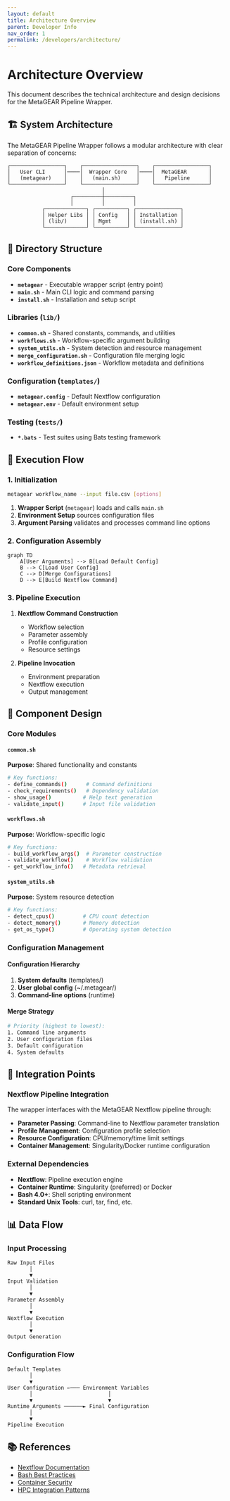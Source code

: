 ```yaml
---
layout: default
title: Architecture Overview
parent: Developer Info
nav_order: 1
permalink: /developers/architecture/
---
```


# Architecture Overview

This document describes the technical architecture and design decisions for the MetaGEAR Pipeline Wrapper.

## 🏗️ System Architecture

The MetaGEAR Pipeline Wrapper follows a modular architecture with clear separation of concerns:

```
┌─────────────────┐    ┌─────────────────┐    ┌─────────────────┐
│   User CLI      │────│  Wrapper Core   │────│  MetaGEAR       │
│   (metagear)    │    │   (main.sh)     │    │   Pipeline      │
└─────────────────┘    └─────────────────┘    └─────────────────┘
                              │
                    ┌─────────┼─────────┐
                    │         │         │
           ┌─────────────┐ ┌──────────┐ ┌──────────────┐
           │ Helper Libs │ │ Config   │ │ Installation │
           │ (lib/)      │ │ Mgmt     │ │ (install.sh) │
           └─────────────┘ └──────────┘ └──────────────┘
```

## 📁 Directory Structure

### Core Components

- **`metagear`** - Executable wrapper script (entry point)
- **`main.sh`** - Main CLI logic and command parsing
- **`install.sh`** - Installation and setup script

### Libraries (`lib/`)

- **`common.sh`** - Shared constants, commands, and utilities
- **`workflows.sh`** - Workflow-specific argument building
- **`system_utils.sh`** - System detection and resource management
- **`merge_configuration.sh`** - Configuration file merging logic
- **`workflow_definitions.json`** - Workflow metadata and definitions

### Configuration (`templates/`)

- **`metagear.config`** - Default Nextflow configuration
- **`metagear.env`** - Default environment setup

### Testing (`tests/`)

- **`*.bats`** - Test suites using Bats testing framework

## 🔄 Execution Flow

### 1. Initialization

```bash
metagear workflow_name --input file.csv [options]
```

1. **Wrapper Script** (`metagear`) loads and calls `main.sh`
2. **Environment Setup** sources configuration files
3. **Argument Parsing** validates and processes command line options

### 2. Configuration Assembly

```mermaid
graph TD
    A[User Arguments] --> B[Load Default Config]
    B --> C[Load User Config]
    C --> D[Merge Configurations]
    D --> E[Build Nextflow Command]
```

### 3. Pipeline Execution

1. **Nextflow Command Construction**
   - Workflow selection
   - Parameter assembly
   - Profile configuration
   - Resource settings

2. **Pipeline Invocation**
   - Environment preparation
   - Nextflow execution
   - Output management

## 🧩 Component Design

### Core Modules

#### `common.sh`
**Purpose**: Shared functionality and constants

```bash
# Key functions:
- define_commands()      # Command definitions
- check_requirements()   # Dependency validation
- show_usage()          # Help text generation
- validate_input()      # Input file validation
```

#### `workflows.sh`
**Purpose**: Workflow-specific logic

```bash
# Key functions:
- build_workflow_args()  # Parameter construction
- validate_workflow()    # Workflow validation
- get_workflow_info()   # Metadata retrieval
```

#### `system_utils.sh`
**Purpose**: System resource detection

```bash
# Key functions:
- detect_cpus()         # CPU count detection
- detect_memory()       # Memory detection
- get_os_type()         # Operating system detection
```

### Configuration Management

#### Configuration Hierarchy
1. **System defaults** (templates/)
2. **User global config** (~/.metagear/)
3. **Command-line options** (runtime)

#### Merge Strategy
```bash
# Priority (highest to lowest):
1. Command line arguments
2. User configuration files
3. Default configuration
4. System defaults
```

## 🔌 Integration Points

### Nextflow Pipeline Integration

The wrapper interfaces with the MetaGEAR Nextflow pipeline through:

- **Parameter Passing**: Command-line to Nextflow parameter translation
- **Profile Management**: Configuration profile selection
- **Resource Configuration**: CPU/memory/time limit settings
- **Container Management**: Singularity/Docker runtime configuration

### External Dependencies

- **Nextflow**: Pipeline execution engine
- **Container Runtime**: Singularity (preferred) or Docker
- **Bash 4.0+**: Shell scripting environment
- **Standard Unix Tools**: curl, tar, find, etc.

## 📊 Data Flow

### Input Processing

```
Raw Input Files
       │
       ▼
Input Validation
       │
       ▼
Parameter Assembly
       │
       ▼
Nextflow Execution
       │
       ▼
Output Generation
```

### Configuration Flow

```
Default Templates
       │
       ▼
User Configuration ←─── Environment Variables
       │                        │
       ▼                        ▼
Runtime Arguments ──────► Final Configuration
       │
       ▼
Pipeline Execution
```

## 📚 References

- [Nextflow Documentation](https://www.nextflow.io/docs/latest/)
- [Bash Best Practices](https://google.github.io/styleguide/shellguide.html)
- [Container Security](https://docs.docker.com/engine/security/)
- [HPC Integration Patterns](https://hpc.nih.gov/apps/nextflow.html)
